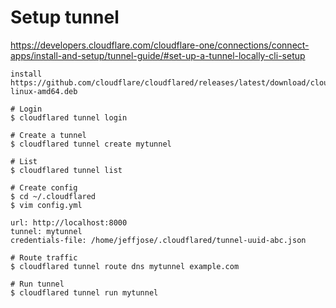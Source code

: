 # Setup tunnel

https://developers.cloudflare.com/cloudflare-one/connections/connect-apps/install-and-setup/tunnel-guide/#set-up-a-tunnel-locally-cli-setup

```
install
https://github.com/cloudflare/cloudflared/releases/latest/download/cloudflared-linux-amd64.deb
```

```
# Login
$ cloudflared tunnel login

# Create a tunnel
$ cloudflared tunnel create mytunnel

# List
$ cloudflared tunnel list

# Create config
$ cd ~/.cloudflared
$ vim config.yml
```

```
url: http://localhost:8000
tunnel: mytunnel
credentials-file: /home/jeffjose/.cloudflared/tunnel-uuid-abc.json
```

```
# Route traffic
$ cloudflared tunnel route dns mytunnel example.com

# Run tunnel
$ cloudflared tunnel run mytunnel
```
